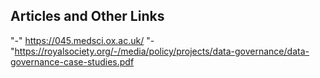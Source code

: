 ## Articles and Other Links
"-" https://045.medsci.ox.ac.uk/
 "-"https://royalsociety.org/-/media/policy/projects/data-governance/data-governance-case-studies.pdf 
